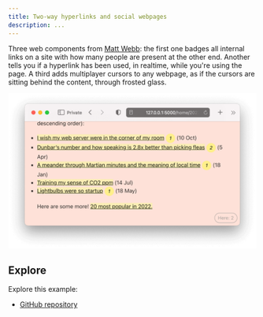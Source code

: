 ```yaml
---
title: Two-way hyperlinks and social webpages
description: ...
---
```


Three web components from [Matt Webb](https://twitter.com/genmon): the first one badges all internal links on a site with how many people are present at the other end. Another tells you if a hyperlink has been used, in realtime, while you're using the page. A third adds multiplayer cursors to any webpage, as if the cursors are sitting behind the content, through frosted glass.

![hyperlinks](../../../../assets/hyperlinks.png)

## Explore

Explore this example:

- [GitHub repository](https://github.com/partykit/sketch-disco)